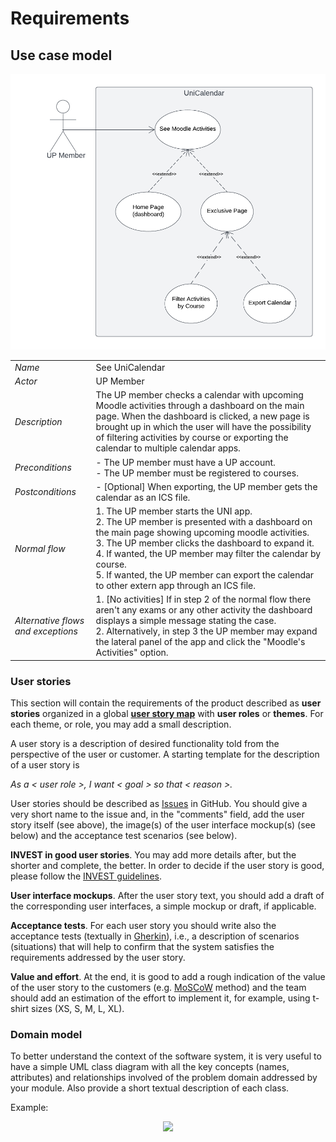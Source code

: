 # Requirements

## Use case model

![](../images/UseCase.png)

|||
| --- | --- |
| *Name* | See UniCalendar |
| *Actor* |  UP Member | 
| *Description* | The UP member checks a calendar with upcoming Moodle activities through a dashboard on the main page. When the dashboard is clicked, a new page is brought up in which the user will have the possibility of filtering activities by course or exporting the calendar to multiple calendar apps. |
| *Preconditions* | - The UP member must have a UP account.<br>- The UP member must be registered to courses. |
| *Postconditions* | - [Optional] When exporting, the UP member gets the calendar as an ICS file. |
| *Normal flow* | 1. The UP member starts the UNI app.<br> 2. The UP member is presented with a dashboard on the main page showing upcoming moodle activities.<br> 3. The UP member clicks the dashboard to expand it.<br> 4. If wanted, the UP member may filter the calendar by course.<br> 5. If wanted, the UP member can export the calendar to other extern app through an ICS file. |
| *Alternative flows and exceptions* | 1. [No activities] If in step 2 of the normal flow there aren't any exams or any other activity the dashboard displays a simple message stating the case.<br>2. Alternatively, in step 3 the UP member may expand the lateral panel of the app and click the "Moodle's Activities" option.|

### User stories
This section will contain the requirements of the product described as **user stories** organized in a global **[user story map](https://plan.io/blog/user-story-mapping/)** with **user roles** or **themes**. For each theme, or role, you may add a small description. 

A user story is a description of desired functionality told from the perspective of the user or customer. A starting template for the description of a user story is 

*As a < user role >, I want < goal > so that < reason >.*

User stories should be described as [Issues](https://github.com/LEIC-ES-2021-22/templates/issues) in GitHub. You should give a very short name to the issue and, in the "comments" field, add the user story itself (see above), the image(s) of the user interface mockup(s) (see below) and the acceptance test scenarios (see below). 

**INVEST in good user stories**. 
You may add more details after, but the shorter and complete, the better. In order to decide if the user story is good, please follow the [INVEST guidelines](https://xp123.com/articles/invest-in-good-stories-and-smart-tasks/).

**User interface mockups**.
After the user story text, you should add a draft of the corresponding user interfaces, a simple mockup or draft, if applicable.

**Acceptance tests**.
For each user story you should write also the acceptance tests (textually in [Gherkin](https://cucumber.io/docs/gherkin/reference/)), i.e., a description of scenarios (situations) that will help to confirm that the system satisfies the requirements addressed by the user story.

**Value and effort**.
At the end, it is good to add a rough indication of the value of the user story to the customers (e.g. [MoSCoW](https://en.wikipedia.org/wiki/MoSCoW_method) method) and the team should add an estimation of the effort to implement it, for example, using t-shirt sizes (XS, S, M, L, XL).



### Domain model

To better understand the context of the software system, it is very useful to have a simple UML class diagram with all the key concepts (names, attributes) and relationships involved of the problem domain addressed by your module. 
Also provide a short textual description of each class. 

Example:
 <p align="center" justify="center">
  <img src="https://github.com/LEIC-ES-2021-22/templates/blob/main/images/DomainModel.png"/>
</p>
